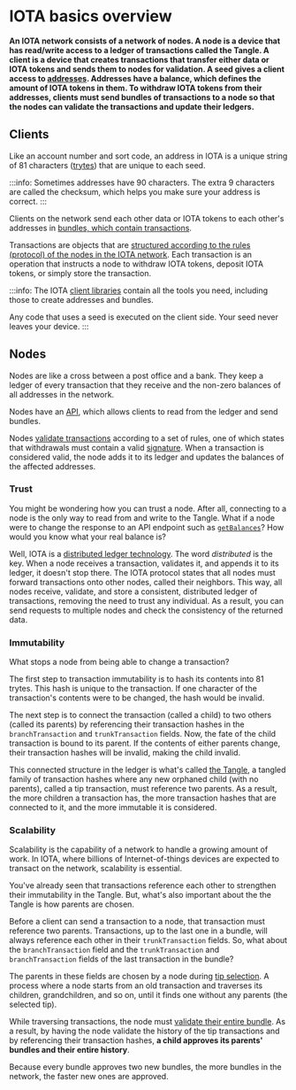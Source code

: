 # IOTA basics overview

**An IOTA network consists of a network of nodes. A node is a device that has read/write access to a ledger of transactions called the Tangle. A client is a device that creates transactions that transfer either data or IOTA tokens and sends them to nodes for validation. A seed gives a client access to [addresses](../concepts/addresses-and-signatures.md). Addresses have a balance, which defines the amount of IOTA tokens in them. To withdraw IOTA tokens from their addresses, clients must send bundles of transactions to a node so that the nodes can validate the transactions and update their ledgers.**

## Clients

Like an account number and sort code, an address in IOTA is a unique string of 81 characters ([trytes](../concepts/trinary.md)) that are unique to each seed.

:::info:
Sometimes addresses have 90 characters. The extra 9 characters are called the checksum, which helps you make sure your address is correct.
:::

Clients on the network send each other data or IOTA tokens to each other's addresses in [bundles, which contain transactions](../concepts/bundles-and-transactions.md).

Transactions are objects that are [structured according to the rules (protocol) of the nodes in the IOTA network](../references/structure-of-a-transaction.md). Each transaction is an operation that instructs a node to withdraw IOTA tokens, deposit IOTA tokens, or simply store the transaction.

:::info:
The IOTA [client libraries](root://client-libraries/0.1/introduction/overview.md) contain all the tools you need, including those to create addresses and bundles.

Any code that uses a seed is executed on the client side. Your seed never leaves your device.
:::

## Nodes

Nodes are like a cross between a post office and a bank. They keep a ledger of every transaction that they receive and the non-zero balances of all addresses in the network.

Nodes have an [API](root://node-software/0.1/iri/references/api-reference.md), which allows clients to read from the ledger and send bundles.

Nodes [validate transactions](root://node-software/0.1/iri/concepts/transaction-validation.md) according to a set of rules, one of which states that withdrawals must contain a valid [signature](../concepts/addresses-and-signatures.md). When a transaction is considered valid, the node adds it to its ledger and updates the balances of the affected addresses.

### Trust

You might be wondering how you can trust a node. After all, connecting to a node is the only way to read from and write to the Tangle. What if a node were to change the response to an API endpoint such as [`getBalances`](root://node-software/0.1/iri/references/api-reference.md#getBalances)? How would you know what your real balance is?

Well, IOTA is a [distributed ledger technology](root://getting-started/0.1/introduction/what-is-dlt.md). The word _distributed_ is the key. When a node receives a transaction, validates it, and appends it to its ledger, it doesn't stop there. The IOTA protocol states that all nodes must forward transactions onto other nodes, called their neighbors. This way, all nodes receive, validate, and store a consistent, distributed ledger of transactions, removing the need to trust any individual. As a result, you can send requests to multiple nodes and check the consistency of the returned data.

### Immutability

What stops a node from being able to change a transaction?

The first step to transaction immutability is to hash its contents into 81 trytes. This hash is unique to the transaction. If one character of the transaction's contents were to be changed, the hash would be invalid.

The next step is to connect the transaction (called a child) to two others (called its parents) by referencing their transaction hashes in the `branchTransaction` and `trunkTransaction` fields. Now, the fate of the child transaction is bound to its parent. If the contents of either parents change, their transaction hashes will be invalid, making the child invalid.

This connected structure in the ledger is what's called [the Tangle](root://iota-basics/0.1/concepts/the-tangle.md), a tangled family of transaction hashes where any new orphaned child (with no parents), called a tip transaction, must reference two parents. As a result, the more children a transaction has, the more transaction hashes that are connected to it, and the more immutable it is considered.

### Scalability

Scalability is the capability of a network to handle a growing amount of work. In IOTA, where billions of Internet-of-things devices are expected to transact on the network, scalability is essential.

You've already seen that transactions reference each other to strengthen their immutability in the Tangle. But, what's also important about the the Tangle is how parents are chosen.

Before a client can send a transaction to a node, that transaction must reference two parents. Transactions, up to the last one in a bundle, will always reference each other in their `trunkTransaction` fields. So, what about the `branchTransaction` field and the `trunkTransaction` and `branchTransaction` fields of the last transaction in the bundle?

The parents in these fields are chosen by a node during [tip selection](root://node-software/0.1/iri/concepts/tip-selection.md). A process where a node starts from an old transaction and traverses its children, grandchildren, and so on, until it finds one without any parents (the selected tip).

While traversing transactions, the node must [validate their entire bundle](root://node-software/0.1/iri/concepts/transaction-validation.md#bundle-validator). As a result, by having the node validate the history of the tip transactions and by referencing their transaction hashes, **a child approves its parents' bundles and their entire history**.

Because every bundle approves two new bundles, the more bundles in the network, the faster new ones are approved.

